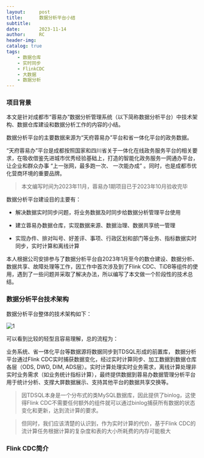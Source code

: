 ```yaml
---
layout:     post
title:      数据分析平台小结
subtitle:
date:       2023-11-14
author:     RC
header-img:
catalog: true
tags:
    - 数据仓库
    - 实时同步
    - FlinkCDC
    - 大数据
	- 数据分析
---
```


### 项目背景

本文是针对成都市“蓉易办”数据分析管理系统（以下简称数据分析平台）中技术架构、数据仓库建设和数据分析工作的内容的小结。

数据分析平台的主要数据来源为“天府蓉易办”平台和省一体化平台的政务数据。

“天府蓉易办”平台是成都按照国家和四川省关于一体化在线政务服务平台的相关要求，在吸收借鉴先进城市优秀经验基础上，打造的智能化政务服务一网通办平台，让企业和群众办事 “上一张网，最多跑一次、 一次能办成” 。同时，也是成都市优化营商环境的重要品牌。

> 本文编写时间为2023年11月，蓉易办1期项目已于2023年10月验收完毕

数据分析平台建设目的主要有：

- 解决数据实时同步问题，将业务数据及时同步给数据分析管理平台使用
	 
- 建立蓉易办数据仓库，实现数据来源、数据治理、数据共享统一管理
	 
- 实现办件、排对叫号、好差评、事项、行政区划和部门等业务、指标数据实时同步，实时计算和离线计算
	 
本人根据公司安排参与了数据分析平台自2023年1月至今的数仓建设、数据分析、数据共享、故障处理等工作，因工作中首次涉及到了Flink CDC、TiDB等组件的使用，遇到了一些问题并采取了解决办法，所以编写了本文做一个阶段性的技术总结。

### 数据分析平台技术架构

数据分析平台整体的技术架构如下：

![1](https://i.postimg.cc/kXxWHx4M/image.jpg)

可以看到比较的轻型且容易理解，总的流程为：

业务系统、省一体化平台等数据源将数据同步到TDSQL形成的前置库， 数据分析平台通过Flink CDC实时捕获数据变化，经过实时计算同步、加工数据到数据仓库各层（ODS, DWD, DIM, ADS层）。实时计算处理实时业务需求，离线计算处理非实时业务需求（如业务统计指标计算），最终提供数据到蓉易办数据管理分析平台用于统计分析、支撑大屏数据展示、支持其他平台的数据共享交换等。

> 因TDSQL本身是一个分布式的类MySQL数据库，因此提供了binlog，这使得Flink CDC不需要任何额外的组件就可以通过binlog捕获所有数据的状态变化和更新，达到流计算的要求。

> 但同时，我们应该清楚的认识到，作为实时计算的代价，基于Flink CDC的流计算任务根据计算的复杂度和表的大小所耗费的内存可能极大

### Flink CDC简介

